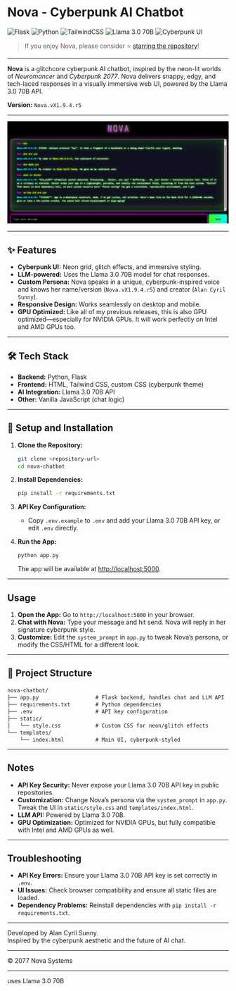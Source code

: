 # Nova - Cyberpunk AI Chatbot

![Flask](https://img.shields.io/badge/Backend-Flask-000000?logo=flask)
![Python](https://img.shields.io/badge/Language-Python-blue)
![TailwindCSS](https://img.shields.io/badge/Styling-TailwindCSS-38bdf8)
![Llama 3.0 70B](https://img.shields.io/badge/AI-Llama%203.0%2070B-yellow)
![Cyberpunk UI](https://img.shields.io/badge/UI-Cyberpunk%20Theme-purple)

> If you enjoy Nova, please consider ⭐ [starring the repository](https://github.com/your-repo/nova-chatbot)!

---

**Nova** is a glitchcore cyberpunk AI chatbot, inspired by the neon-lit worlds of *Neuromancer* and *Cyberpunk 2077*. Nova delivers snappy, edgy, and tech-laced responses in a visually immersive web UI, powered by the Llama 3.0 70B API.

**Version:** `Nova.vX1.9.4.r5`

---

![App Screenshot](./nova.png)

---

## ✨ Features

- **Cyberpunk UI:** Neon grid, glitch effects, and immersive styling.
- **LLM-powered:** Uses the Llama 3.0 70B model for chat responses.
- **Custom Persona:** Nova speaks in a unique, cyberpunk-inspired voice and knows her name/version (`Nova.vX1.9.4.r5`) and creator (`Alan Cyril Sunny`).
- **Responsive Design:** Works seamlessly on desktop and mobile.
- **GPU Optimized:** Like all of my previous releases, this is also GPU optimized—especially for NVIDIA GPUs. It will work perfectly on Intel and AMD GPUs too.

---

## 🛠️ Tech Stack

- **Backend:** Python, Flask
- **Frontend:** HTML, Tailwind CSS, custom CSS (cyberpunk theme)
- **AI Integration:** Llama 3.0 70B API
- **Other:** Vanilla JavaScript (chat logic)

---

## 🚀 Setup and Installation

1. **Clone the Repository:**
    ```bash
    git clone <repository-url>
    cd nova-chatbot
    ```

2. **Install Dependencies:**
    ```bash
    pip install -r requirements.txt
    ```

3. **API Key Configuration:**
    - Copy `.env.example` to `.env` and add your Llama 3.0 70B API key, or edit `.env` directly.

4. **Run the App:**
    ```bash
    python app.py
    ```
    The app will be available at [http://localhost:5000](http://localhost:5000).

---

## Usage

1. **Open the App:** Go to `http://localhost:5000` in your browser.
2. **Chat with Nova:** Type your message and hit send. Nova will reply in her signature cyberpunk style.
3. **Customize:** Edit the `system_prompt` in `app.py` to tweak Nova’s persona, or modify the CSS/HTML for a different look.

---

## 📂 Project Structure

```
nova-chatbot/
├── app.py                  # Flask backend, handles chat and LLM API
├── requirements.txt        # Python dependencies
├── .env                    # API key configuration
├── static/
│   └── style.css           # Custom CSS for neon/glitch effects
└── templates/
    └── index.html          # Main UI, cyberpunk-styled
```

---

## Notes

- **API Key Security:** Never expose your Llama 3.0 70B API key in public repositories.
- **Customization:** Change Nova’s persona via the `system_prompt` in `app.py`. Tweak the UI in `static/style.css` and `templates/index.html`.
- **LLM API:** Powered by Llama 3.0 70B.
- **GPU Optimization:** Optimized for NVIDIA GPUs, but fully compatible with Intel and AMD GPUs as well.

---

## Troubleshooting

- **API Key Errors:** Ensure your Llama 3.0 70B API key is set correctly in `.env`.
- **UI Issues:** Check browser compatibility and ensure all static files are loaded.
- **Dependency Problems:** Reinstall dependencies with `pip install -r requirements.txt`.

---

Developed by Alan Cyril Sunny.  
Inspired by the cyberpunk aesthetic and the future of AI chat.

---

© 2077 Nova Systems

---

<prompt>
uses Llama 3.0 70B
</prompt>
